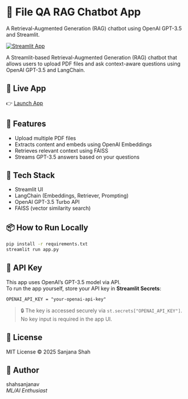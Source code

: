 # 🤖 File QA RAG Chatbot App
A Retrieval-Augmented Generation (RAG) chatbot using OpenAI GPT-3.5 and Streamlit.

[![Streamlit App](https://static.streamlit.io/badges/streamlit_badge_black_white.svg)](https://file-app-rag-chatbot.streamlit.app)

A Streamlit-based Retrieval-Augmented Generation (RAG) chatbot that allows users to upload PDF files and ask context-aware questions using OpenAI GPT-3.5 and LangChain.

## 🔗 Live App
👉 [Launch App](https://file-app-rag-chatbot.streamlit.app)

## 🧠 Features
- Upload multiple PDF files
- Extracts content and embeds using OpenAI Embeddings
- Retrieves relevant context using FAISS
- Streams GPT-3.5 answers based on your questions

## 🚀 Tech Stack
- Streamlit UI
- LangChain (Embeddings, Retriever, Prompting)
- OpenAI GPT-3.5 Turbo API
- FAISS (vector similarity search)

## 📦 How to Run Locally
```bash
pip install -r requirements.txt
streamlit run app.py
```

## 🔐 API Key

This app uses OpenAI’s GPT-3.5 model via API.  
To run the app yourself, store your API key in **Streamlit Secrets**:

```
OPENAI_API_KEY = "your-openai-api-key"
```

> 🔒 The key is accessed securely via `st.secrets["OPENAI_API_KEY"]`.  
> No key input is required in the app UI.

## 📄 License
MIT License © 2025 Sanjana Shah

## 👤 Author
shahsanjanav  
*ML/AI Enthusiast*
